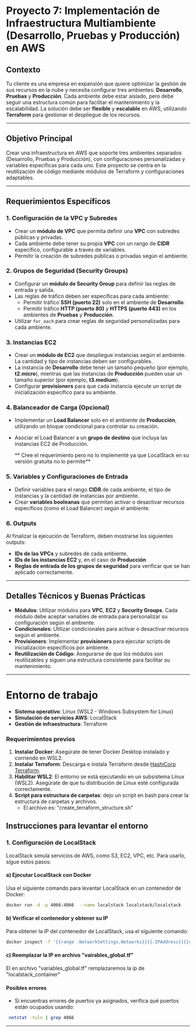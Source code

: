 # Proyecto 7: Implementación de Infraestructura Multiambiente (Desarrollo, Pruebas y Producción) en AWS

## Contexto
Tu cliente es una empresa en expansión que quiere optimizar la gestión de sus recursos en la nube y necesita configurar tres ambientes: **Desarrollo**, **Pruebas** y **Producción**. Cada ambiente debe estar aislado, pero debe seguir una estructura común para facilitar el mantenimiento y la escalabilidad. La solución debe ser **flexible** y **escalable** en AWS, utilizando **Terraform** para gestionar el despliegue de los recursos.

---

## Objetivo Principal
Crear una infraestructura en AWS que soporte tres ambientes separados (Desarrollo, Pruebas y Producción), con configuraciones personalizadas y variables específicas para cada uno. Este proyecto se centra en la reutilización de código mediante módulos de Terraform y configuraciones adaptables.

---

## Requerimientos Específicos

### 1. Configuración de la VPC y Subredes
- Crear un **módulo de VPC** que permita definir una **VPC** con subredes públicas y privadas.
- Cada ambiente debe tener su propia **VPC** con un rango de **CIDR** específico, configurable a través de variables.
- Permitir la creación de subredes públicas o privadas según el ambiente.

### 2. Grupos de Seguridad (Security Groups)
- Configurar un **módulo de Security Group** para definir las reglas de entrada y salida.
- Las reglas de tráfico deben ser específicas para cada ambiente:
  - Permitir tráfico **SSH (puerto 22)** solo en el ambiente de **Desarrollo**.
  - Permitir tráfico **HTTP (puerto 80)** y **HTTPS (puerto 443)** en los ambientes de **Pruebas** y **Producción**.
- Utilizar `for_each` para crear reglas de seguridad personalizadas para cada ambiente.

### 3. Instancias EC2
- Crear un **módulo de EC2** que despliegue instancias según el ambiente. La cantidad y tipo de instancias deben ser configurables.
- La instancia de **Desarrollo** debe tener un tamaño pequeño (por ejemplo, **t2.micro**), mientras que las instancias de **Producción** pueden usar un tamaño superior (por ejemplo, **t3.medium**).
- Configurar **provisioners** para que cada instancia ejecute un script de inicialización específico para su ambiente.

### 4. Balanceador de Carga (Opcional) 
- Implementar un **Load Balancer** solo en el ambiente de **Producción**, utilizando un bloque condicional para controlar su creación.
- Asociar el Load Balancer a un **grupo de destino** que incluya las instancias EC2 de Producción. 
  
  ** Cree el requerimiento pero no lo implementé  ya que LocalStack en su versión gratuita no lo permite**

### 5. Variables y Configuraciones de Entrada
- Definir variables para el rango **CIDR** de cada ambiente, el tipo de instancias y la cantidad de instancias por ambiente.
- Crear **variables booleanas** que permitan activar o desactivar recursos específicos (como el Load Balancer) según el ambiente.

### 6. Outputs
Al finalizar la ejecución de Terraform, deben mostrarse los siguientes outputs:
- **IDs de las VPCs** y subredes de cada ambiente.
- **IDs de las instancias EC2** y, en el caso de **Producción**
- **Reglas de entrada de los grupos de seguridad** para verificar que se han aplicado correctamente.

---

## Detalles Técnicos y Buenas Prácticas

- **Módulos**: Utilizar módulos para **VPC**, **EC2** y **Security Groups**. Cada módulo debe aceptar variables de entrada para personalizar su configuración según el ambiente.
- **Condicionales**: Utilizar condicionales para activar o desactivar recursos según el ambiente.
- **Provisioners**: Implementar **provisioners** para ejecutar scripts de inicialización específicos por ambiente.
- **Reutilización de Código**: Asegurarse de que los módulos son reutilizables y siguen una estructura consistente para facilitar su mantenimiento.

---

# Entorno de trabajo

- **Sistema operativo**: Linux (WSL2 - Windows Subsystem for Linux)
- **Simulación de servicios AWS**: LocalStack
- **Gestión de infraestructura**: Terraform

### Requerimientos previos

1. **Instalar Docker**: Asegúrate de tener Docker Desktop instalado y corriendo en WSL2.
2. **Instalar Terraform**: Descarga e instala Terraform desde [HashiCorp Terraform](https://www.terraform.io/downloads).
3. **Habilitar WSL2**: El entorno se está ejecutando en un subsistema Linux (WSL2). Asegúrate de que tu distribución de Linux esté configurada correctamente.
4. **Script para estructura de carpetas**: dejo un script en bash para crear la estructura de carpetas y archivos. 
    - El archivo es: "create_terraform_structure.sh"

## Instrucciones para levantar el entorno

### 1. Configuración de LocalStack

LocalStack simula servicios de AWS, como S3, EC2, VPC, etc. Para usarlo, sigue estos pasos:

#### a) Ejecutar LocalStack con Docker
Usa el siguiente comando para levantar LocalStack en un contenedor de Docker:

```bash
docker run -d -p 4066:4066  --name localstack localstack/localstack
```

#### b) Verificar el contenedor y obtener su IP
Para obtener la IP del contenedor de LocalStack, usa el siguiente comando:

```bash
docker inspect -f '{{range .NetworkSettings.Networks}}{{.IPAddress}}{{end}}' localstack
```

#### c) Reemplazar la IP en archivo "vairables_global.tf"
El en archivo "variables_global.tf" remplazaremos la ip de "localstack_container"

#### Posibles errores
- Si encuentras errores de puertos ya asignados, verifica qué puertos están ocupados usando:

``` bash
 netstat -tuln | grep 4066
```

---

